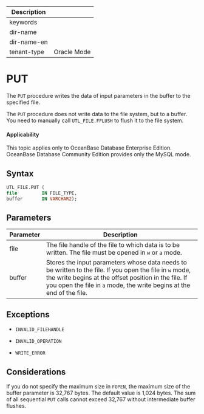 | Description   |                 |
|---------------|-----------------|
| keywords      |                 |
| dir-name      |                 |
| dir-name-en   |                 |
| tenant-type   | Oracle Mode     |

# PUT

The `PUT` procedure writes the data of input parameters in the buffer to the specified file.

The `PUT` procedure does not write data to the file system, but to a buffer. You need to manually call `UTL_FILE.FFLUSH` to flush it to the file system.

  <main id="notice" >
    <h4>Applicability</h4>
    <p>This topic applies only to OceanBase Database Enterprise Edition. OceanBase Database Community Edition provides only the MySQL mode. </p>
  </main>

Syntax
-----------------------

```sql
UTL_FILE.PUT (
file         IN FILE_TYPE,
buffer       IN VARCHAR2);
```



Parameters
-------------------------



| Parameter | Description |
|--------|------------------------------------------------------------------------------|
| file | The file handle of the file to which data is to be written. The file must be opened in `w` or `a` mode.  |
| buffer | Stores the input parameters whose data needs to be written to the file. If you open the file in `w` mode, the write begins at the offset position in the file. If you open the file in `a` mode, the write begins at the end of the file.  |



Exceptions
-------------------------

* `INVALID_FILEHANDLE`



* `INVALID_OPERATION`



* `WRITE_ERROR`






Considerations
-------------------------

If you do not specify the maximum size in `FOPEN`, the maximum size of the buffer parameter is 32,767 bytes. The default value is 1,024 bytes. The sum of all sequential `PUT` calls cannot exceed 32,767 without intermediate buffer flushes.
